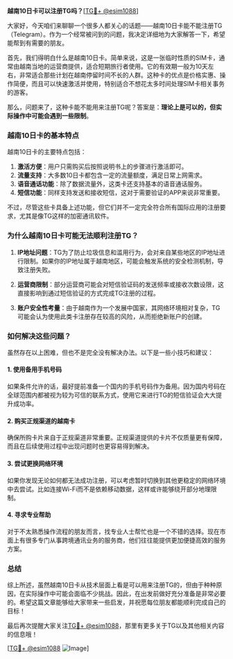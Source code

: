 **越南10日卡可以注册TG吗？**[[TG💪+ @esim1088](https://t.me/s/esim1088)]

大家好，今天咱们来聊聊一个很多人都关心的话题——越南10日卡能不能注册TG（Telegram）。作为一个经常被问到的问题，我决定详细地为大家解答一下，希望能帮到有需要的朋友。

首先，我们得明白什么是越南10日卡。简单来说，这是一张临时性质的SIM卡，通常由越南当地的运营商提供，适合短期旅行者使用。它的有效期一般为10天左右，非常适合那些计划在越南停留时间不长的人群。这种卡的优点是价格实惠、操作简便，而且可以快速激活并使用，特别适合不想花太多时间处理SIM卡相关事务的游客。

那么，问题来了，这种卡能不能用来注册TG呢？答案是：**理论上是可以的，但实际操作中可能会遇到一些限制**。

### **越南10日卡的基本特点**

越南10日卡的主要特点包括：

1. **激活方便**：用户只需购买后按照说明书上的步骤进行激活即可。
2. **流量支持**：大多数10日卡都包含一定的流量额度，满足日常上网需求。
3. **语音通话功能**：除了数据流量外，这类卡还支持基本的语音通话服务。
4. **短信功能**：同样支持发送和接收短信，这对于需要验证的APP来说非常重要。

不过，尽管这些卡具备上述功能，但它们并不一定完全符合所有国际应用的注册要求，尤其是像TG这样的加密通讯软件。

### **为什么越南10日卡可能无法顺利注册TG？**

1. **IP地址问题**：TG为了防止垃圾信息和滥用行为，会对来自某些地区的IP地址进行限制。如果你的IP地址属于越南地区，可能会触发系统的安全检测机制，导致注册失败。
   
2. **运营商限制**：部分运营商可能会对短信验证码的发送频率或接收次数设限，这直接影响到通过短信验证的方式完成TG注册的过程。

3. **账户安全性考量**：由于越南作为一个发展中国家，其网络环境相对复杂，TG可能会认为使用此类卡注册存在较高的风险，从而拒绝新账户的创建。

### **如何解决这些问题？**

虽然存在以上困难，但也不是完全没有解决办法。以下是一些小技巧和建议：

#### **1. 使用备用手机号码**
如果条件允许的话，最好提前准备一个国内的手机号码作为备用。因为国内号码在全球范围内都被视为较为可信的联系方式，使用它来进行TG的短信验证会大大提升成功率。

#### **2. 购买正规渠道的越南卡**
确保所购卡片来自于正规渠道非常重要。正规渠道提供的卡片不仅质量更有保障，而且在后续使用过程中出现问题时也更容易得到解决。

#### **3. 尝试更换网络环境**
如果你发现无论如何都无法成功注册，可以考虑暂时切换到其他更稳定的网络环境中去尝试。比如连接Wi-Fi而不是依赖移动数据，这样或许能够绕开部分地理限制。

#### **4. 寻求专业帮助**
对于不太熟悉操作流程的朋友而言，找专业人士帮忙也是一个不错的选择。现在市面上有很多专门从事跨境通讯业务的服务商，他们往往能提供更加便捷高效的服务方案。

### **总结**

综上所述，虽然越南10日卡从技术层面上看是可以用来注册TG的，但由于种种原因，在实际操作中可能会面临不少挑战。因此，在出发前做好充分准备是非常必要的。希望这篇文章能够给大家带来一些启发，并祝愿每位朋友都能顺利完成自己的目标！

最后再次提醒大家关注[TG💪+ @esim1088](https://t.me/s/esim1088)，那里有更多关于TG以及其他相关内容的信息哦！

[[TG💪+ @esim1088](https://t.me/s/esim1088) ![Image](https://i.postimg.cc/4NQfJmqS/Snipaste-2025-05-13-00-14-12.png)]